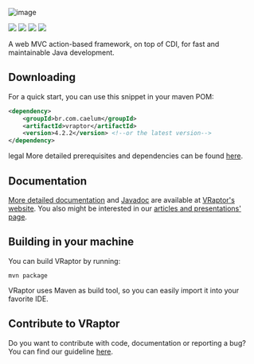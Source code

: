 ![image](https://cloud.githubusercontent.com/assets/1529021/7015058/0844e14c-dca4-11e4-8d7b-e0546b6ec74d.png)

[![][travis img]][travis]
[![][maven img]][maven]
[![][release img]][release]
[![][license img]][license]

[travis]:https://travis-ci.org/caelum/vraptor4
[travis img]:https://travis-ci.org/caelum/vraptor4.svg?branch=master

[maven]:http://search.maven.org/#search|gav|1|g:"br.com.caelum"%20AND%20a:"vraptor"
[maven img]:https://maven-badges.herokuapp.com/maven-central/br.com.caelum/vraptor/badge.svg

[release]:https://github.com/caelum/vraptor4/releases
[release img]:https://img.shields.io/github/release/caelum/vraptor4.svg

[license]:LICENSE
[license img]:https://img.shields.io/badge/License-Apache%202-blue.svg

A web MVC action-based framework, on top of CDI, for fast and maintainable Java development. 

## Downloading 

For a quick start, you can use this snippet in your maven POM:

```xml
<dependency>
    <groupId>br.com.caelum</groupId>
    <artifactId>vraptor</artifactId>
    <version>4.2.2</version> <!--or the latest version-->
</dependency>
```
legal
More detailed prerequisites and dependencies can be found [here](http://www.vraptor.org/en/docs/dependencies-and-prerequisites/).

## Documentation
[More detailed documentation](http://www.vraptor.org/en/docs/one-minute-guide/) and [Javadoc](http://www.vraptor.org/javadoc/) are available at [VRaptor's website](http://www.vraptor.org/en/). You also might be interested in our [articles and presentations' page](http://www.vraptor.org/en/docs/articles-and-presentations).

## Building in your machine

You can build VRaptor by running:

	mvn package

VRaptor uses Maven as build tool, so you can easily import it into your favorite IDE.

## Contribute to VRaptor

Do you want to contribute with code, documentation or reporting a bug? You can find our guideline [here](http://www.vraptor.org/en/docs/how-to-contribute/ "Contribute").
